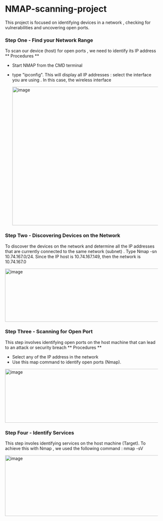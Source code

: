 # NMAP-scanning-project
This project is focused on identifying devices in a network , checking for vulnerabilities and uncovering open ports.

### Step One - Find your Network Range ### 
To scan our device (host) for open ports , we need to identify its IP address 
** Procedures **


* Start NMAP from the CMD terminal
* type "ipconfig". This will display all IP addresses : select the interface you are using . In this case, the wireless interface


  <img width="942" height="456" alt="image" src="https://github.com/user-attachments/assets/a1081dcb-92a7-476d-876d-6ff5ccd0757c" />


### Step Two - Discovering Devices on the Network  ###
To discover the devices on the network and determine all the IP addresses that are currently connected to the same network (subnet) . Type Nmap -sn 10.74.167.0/24. Since the IP host is 10.74.167.149, then the network is 10.74.167.0


<img width="969" height="175" alt="image" src="https://github.com/user-attachments/assets/c7ed0437-e8b3-4427-b3a5-4814395804c2" />


### Step Three - Scanning for Open Port ###
This step involves identifying open ports on the host machine that can lead to an attack or security breach 
** Procedures **


* Select any of the IP address in the network
* Use this map command to identify open ports (Nmap<HostIPAddress>).


<img width="864" height="177" alt="image" src="https://github.com/user-attachments/assets/5109f9a7-7784-48ad-89d5-f0f32602a58a" />

### Step Four - Identify Services ###
This step involes identifying services on the host machine (Target). To achieve this with Nmap , we used the following command : nmap -sV


<img width="941" height="200" alt="image" src="https://github.com/user-attachments/assets/fdf95fb9-4bb5-41a8-b9fc-779c8662a32b" />









